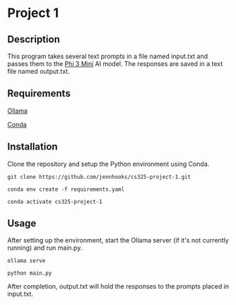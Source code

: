 # Project 1

## Description

This program takes several text prompts in a file named input.txt and passes them to the [Phi 3 Mini](https://ollama.com/library/phi3) AI model. The responses are saved in a text file named output.txt.

## Requirements

[Ollama](https://ollama.com)

[Conda](https://github.com/conda/conda)

## Installation

Clone the repository and setup the Python environment using Conda.

`git clone https://github.com/jennhooks/cs325-project-1.git`

`conda env create -f requirements.yaml`

`conda activate cs325-project-1`

## Usage

After setting up the environment, start the Ollama server (if it's not currently running) and run main.py.

`ollama serve`

`python main.py`

After completion, output.txt will hold the responses to the prompts placed in input.txt.
